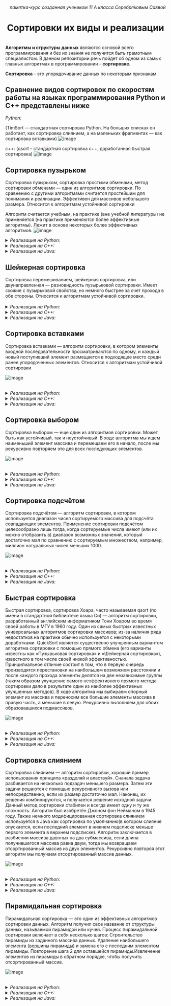 <h6 align="right">памятка-курс созданная учеником 11 А класса Серебряковым Саввой</h6>
<h1 align="center">Сортировки их виды и реализации</h1>
<br>
<b>Алгоритмы и структуры данных</b> являются основой всего программирования и без их знания не получится быть грамотным специалистом. В данном репозитории речь пойдет об одном из самых главных алгоритмах в программировании - <b>сортировке.</b>

<b>Сортировка</b> - это упорядочивание данных по некоторым признакам
<h2>Сравнение видов сортировок по скоростям работы на языках программирования Python и C++ представлены ниже</h2>

_Python:_

(TimSort — стандартная сортировка Python. На больших списках он работает, как сортировка слиянием, а на маленьких фрагментах — как сортировка вставками)
![image](https://github.com/devopn/structures-and-algoritms/assets/65233658/f91c0798-0509-4660-b321-f1e2c8a539b3)

_c++:_
(qsort - стандартная сортировка c++, доработанная быстрая сортировка)
![image](https://github.com/devopn/structures-and-algoritms/assets/65233658/d563bfb3-ad9e-4add-a8f1-72d17ec118a9)



<h2>Сортировка пузырьком</h2>
Сортировка пузырьком, сортировка простыми обменами, метод сортировки обменами — один из алгоритмов сортировки. По сравнению с другими алгоритмами считается простейшим для понимания и реализации. Эффективен для массивов небольшого размера. Относится к алгоритмам устойчивой сортировки 

Алгоритм считается учебным, на практике (вне учебной литературы) не применяется (на практике применяются более эффективные алгоритмы). Лежит в основе некоторых более эффективных алгоритмов.
![image](https://github.com/devopn/structures-and-algoritms/assets/65233658/c679d7d8-a92c-4c59-a895-796c9cc8943b)


<details>  
  
<summary><i>Реализация на Python:</i></summary>

```python
 def bubble_sort(array):  
    N = len(array)  
    for i in range(N-1):  
        for j in range(N-i-1):  
            if array[j] > array[j+1]: 
                array[j],array[j+1] \ 
                    = array[j+1], array[j]
```
</details>
<details>
<summary><i>Реализация на C++:</i></summary>
  
```C++
void bubbleSort(int arr[], int n)
{
    int i, j;
    bool swapped;
    for (i = 0; i < n - 1; i++) {
        swapped = false;
        for (j = 0; j < n - i - 1; j++) {
            if (arr[j] > arr[j + 1]) {
                swap(arr[j], arr[j + 1]);
                swapped = true;
            }
        }
        if (swapped == false)
            break;
    }
}
```
</details>
<details>
  
<summary><i>Реализация на Java:</i></summary>
  
```java
static void bubbleSort(int arr[], int n)
    {
        int i, j, temp;
        boolean swapped;
        for (i = 0; i < n - 1; i++) {
            swapped = false;
            for (j = 0; j < n - i - 1; j++) {
                if (arr[j] > arr[j + 1]) {
                    temp = arr[j];
                    arr[j] = arr[j + 1];
                    arr[j + 1] = temp;
                    swapped = true;
                }
            }
            if (swapped == false)
                break;
        }
    }
```
</details>

<h2>Шейкерная сортировка</h2>
Сортировка перемешиванием, шейкерная сортировка, или двунаправленная — разновидность пузырьковой сортировки. Имеет схожие с пузырьковой свойства, но немного быстрее за счет прохода в обе стороны. Относится к алгоритмам устойчивой сортировки.
<br>
<br>

<details>
  
<summary><i>Реализация на Python:</i></summary>
  
```python
def shake_sort(array):  
    left = 0  
    right = len(array) - 1  
    while left <= right:  
        for i in range(left, right, 1):  
            if array[i] > array[i + 1]:  
                array[i], array[i + 1] = array[i + 1], array[i]  
            right -= 1 
        for i in range(right, left, -1):  
           if array[i - 1] > array[i]:
              array[i], array[i - 1] = array[i - 1], array[i]  
            left += 1 
```
</details>

<details>
<summary><i>Реализация на C++:</i></summary>
  
```C++
void shake_sort(int arr[], int n)
{
    int i, j;
    bool swapped = true;
    while (swapped) {
        swapped = false;
        for (j = 0; j < n - 1; j++) {
            if (arr[j] > arr[j + 1]) {
                swap(arr[j], arr[j + 1]);
                swapped = true;
            }
        }
        for (j = n-1; j > 0; j--) {
            if (arr[j] > arr[j + 1]) {
                swap(arr[j], arr[j + 1]);
                swapped = true;
            }
        }
        
    }
}
```
</details>

<details>
<summary><i>Реализация на Java:</i></summary>
  
```java
void CocktailSort(int a[], int n)
{
    bool swapped = true;
    int start = 0;
    int end = n - 1;
    while (swapped) {
        swapped = false;
        for (int i = start; i < end; ++i) {
            if (a[i] > a[i + 1]) {
                swap(a[i], a[i + 1]);
                swapped = true;
            }
        }
        if (!swapped)
            break;
        swapped = false;
        --end;
        for (int i = end - 1; i >= start; --i) {
            if (a[i] > a[i + 1]) {
                swap(a[i], a[i + 1]);
                swapped = true;
            }
        }
        ++start;
    }
}
```
</details>

<h2>Сортировка вставками </h2>
Сортировка вставками — алгоритм сортировки, в котором элементы входной последовательности просматриваются по одному, и каждый новый поступивший элемент размещается в подходящее место среди ранее упорядоченных элементов. Относится к алгоритмам устойчивой сортировки 

![image](https://github.com/devopn/structures-and-algoritms/assets/65233658/1955418f-e402-4ac5-a44e-fe330f67091a)

<br>

<details>

<summary><i>Реализация на Python:</i></summary>
  
```python
def sort(arr): 
    for i in range(1, len(arr)): 
        key = arr[i] 
        j = i - 1 
        while j >= 0 and key < arr[j]: 
            arr[j+1] = arr[j] 
            j -= 1 
        arr[j+1] = key
```

</details>

<details>
<summary><i>Реализация на C++:</i></summary>
  
```C++
void insertionSort(int arr[], int n)
{
    int i, key, j;
    for (i = 1; i < n; i++) {
        key = arr[i];
        j = i - 1;
        while (j >= 0 && arr[j] > key) {
            arr[j + 1] = arr[j];
            j = j - 1;
        }
        arr[j + 1] = key;
    }
}
```

</details>

<details>

<summary><i>Реализация на Java:</i></summary>
  
```java
public class InsertionSort {
    void sort(int arr[])
    {
        int n = arr.length;
        for (int i = 1; i < n; ++i) {
            int key = arr[i];
            int j = i - 1;
            while (j >= 0 && arr[j] > key) {
                arr[j + 1] = arr[j];
                j = j - 1;
            }
            arr[j + 1] = key;
        }
    }
```

</details>

<h2>Сортировка выбором</h2>
Сортировка выбором — еще один из алгоритмов сортировки. Может быть как устойчивый, так и неустойчивый. 
В ходе алгоритма мы ищем наименьший элемент массива и перемещаем его в начало, после мы рекурсивно повторяем это для всех последующих элементов. 

![image](https://github.com/devopn/structures-and-algoritms/assets/65233658/7bc1291b-8235-4363-872e-c35709f73bec)

<br>

<details>

<summary><i>Реализация на Python:</i></summary>
  
```python
def selection_sort(A): 
    for i in range(len(A) - 1): 
        min_index = i 
        for k in range(i + 1, len(A)): 
            if A[k] < A[min_index]: 
                min_index = k 
        A[i], A[min_index] = A[min_index], A[i] 
```

</details>

<details>
<summary><i>Реализация на C++:</i></summary>
  
```C++
void selectionSort(int arr[], int n) 
{ 
    int i, j, min_idx; 
    for (i = 0; i < n - 1; i++) { 
        min_idx = i; 
        for (j = i + 1; j < n; j++) { 
            if (arr[j] < arr[min_idx]) 
                min_idx = j; 
        } 
        if (min_idx != i) 
            swap(arr[min_idx], arr[i]); 
    } 
} 
```

</details>

<details>

<summary><i>Реализация на Java:</i></summary>
  
```java
public class SelectionSort 
{ 
    void sort(int arr[]) 
    { 
        int n = arr.length; 
  
        for (int i = 0; i < n-1; i++) 
        { 
            int min_idx = i; 
            for (int j = i+1; j < n; j++) 
                if (arr[j] < arr[min_idx]) 
                    min_idx = j; 
            int temp = arr[min_idx]; 
            arr[min_idx] = arr[i]; 
            arr[i] = temp; 
        } 
    }
} 
```

</details>

<h2>Сортировка подсчётом</h2>
Сортировка подсчётом — алгоритм сортировки, в котором используется диапазон чисел сортируемого массива  для подсчёта совпадающих элементов. Применение сортировки подсчётом целесообразно лишь тогда, когда сортируемые числа имеют (или их можно отобразить в) диапазон возможных значений, который достаточно мал по сравнению с сортируемым множеством, например, миллион натуральных чисел меньших 1000. 

![image](https://github.com/devopn/structures-and-algoritms/assets/65233658/3029d271-01ef-4ef8-8249-f53d39dc7f09)

<br>

<details>

<summary><i>Реализация на Python:</i></summary>
  
```python
def count_sort(array): 
    scope = max(array) + 1 
    C = [0] * scope 
    for x in array: 
        C[x] += 1 
    array[:] = [] 
    for number in range(scope): 
        array += [number] * C[number] 
```

</details>

<details>
<summary><i>Реализация на C++:</i></summary>
  
```C++
void count_sort(int arr[], int n) 
{ 
    int k = *max_element(arr, arr + n);
    int count[k + 1] = { 0 }; 
    for (int i = 0; i < n; i++) { 
        count[arr[i]]++; 
    } 
    for (int i = 1; i <= k; i++) { 
        count[i] = count[i] + count[i - 1]; 
    } 
    int ans[n]; 
    for (int i = n - 1; i >= 0; i--) { 
        ans[--count[arr[i]]] = arr[i]; 
    } 
    for (int i = 0; i < n; i++) { 
        arr[i] = ans[i]; 
    } 
} 
  
```

</details>

<details>

<summary><i>Реализация на Java:</i></summary>
  
```java
public class CountingSort {
    void sort(char arr[])
    {
        int n = arr.length;
        char output[] = new char[n];
        int count[] = new int[256];
        for (int i = 0; i < 256; ++i)
            count[i] = 0;
        for (int i = 0; i < n; ++i)
            ++count[arr[i]];
        for (int i = 1; i <= 255; ++i)
            count[i] += count[i - 1];
        for (int i = 0; i < n; ++i) {
            output[count[arr[i]] - 1] = arr[i];
            --count[arr[i]];
        }
        for (int i = 0; i < n; ++i)
            arr[i] = output[i];
    }
```

</details>

<h2>Быстрая сортировка</h2>
Быстрая сортировка, сортировка Хоара, часто называемая qsort (по имени в стандартной библиотеке языка Си) — алгоритм сортировки, разработанный английским информатиком Тони Хоаром во время своей работы в МГУ в 1960 году. Один из самых быстрых известных универсальных алгоритмов сортировки массивов; из-за наличия ряда недостатков на практике обычно используется с некоторыми доработками. 
QuickSort является существенно улучшенным вариантом алгоритма сортировки с помощью прямого обмена (его варианты известны как «Пузырьковая сортировка» и «Шейкерная сортировка»), известного в том числе своей низкой эффективностью.  
Принципиальное отличие состоит в том, что в первую очередь производятся перестановки на наибольшем возможном расстоянии и после каждого прохода элементы делятся на две независимые группы (таким образом улучшение самого неэффективного прямого метода сортировки дало в результате один из наиболее эффективных улучшенных методов). 
В ходе алгоритма мы выбираем опорный элемент из массива и переносим все большие элементы массива в правую часть, а меньшие в левую. Рекурсивно выполняем для обоих образовавшихся подмассивов. 

![image](https://github.com/devopn/structures-and-algoritms/assets/65233658/06da3385-484a-4b22-a6e9-7228a3620113)

<br>

<details>

<summary><i>Реализация на Python:</i></summary>
  
```python
def partition(array, low, high):
    pivot = array[high]
    i = low - 1
    for j in range(low, high):
        if array[j] <= pivot:
            i = i + 1
            (array[i], array[j]) = (array[j], array[i])
    (array[i + 1], array[high]) = (array[high], array[i + 1])
    return i + 1

def quicksort(array, low, high):
    if low < high:
        pi = partition(array, low, high)
        quicksort(array, low, pi - 1)
        quicksort(array, pi + 1, high)
```

</details>

<details>
<summary><i>Реализация на C++:</i></summary>
  
```C++
int partition(int arr[],int low,int high)
{
  int pivot=arr[high];
  int i=(low-1);
  for(int j=low;j<=high;j++)
  {
    if(arr[j]<pivot)
    {
      i++;
      swap(arr[i],arr[j]);
    }
  }
  swap(arr[i+1],arr[high]);
  return (i+1);
}

void quickSort(int arr[],int low,int high)
{
  if(low<high)
  {
    int pi=partition(arr,low,high);
    quickSort(arr,low,pi-1);
    quickSort(arr,pi+1,high);
  }
}
  
```

</details>

<details>

<summary><i>Реализация на Java:</i></summary>
  
```java
static void swap(int[] arr, int i, int j)
    {
        int temp = arr[i];
        arr[i] = arr[j];
        arr[j] = temp;
    }
    static int partition(int[] arr, int low, int high)
    {
        int pivot = arr[high];
        int i = (low - 1);
        for (int j = low; j <= high - 1; j++) {
            if (arr[j] < pivot) {
                i++;
                swap(arr, i, j);
            }
        }
        swap(arr, i + 1, high);
        return (i + 1);
    }
    static void quickSort(int[] arr, int low, int high)
    {
        if (low < high) {
            int pi = partition(arr, low, high);
            quickSort(arr, low, pi - 1);
            quickSort(arr, pi + 1, high);
        }
    }
    public static void printArr(int[] arr)
    {
        for (int i = 0; i < arr.length; i++) {
            System.out.print(arr[i] + " ");
        }
    }
```

</details>

<h2>Сортировка слиянием</h2>
Сортировка слиянием — алгоритм сортировки, хороший пример использования принципа «разделяй и властвуй». Сначала задача разбивается на несколько подзадач меньшего размера. Затем эти задачи решаются с помощью рекурсивного вызова или непосредственно, если их размер достаточно мал. Наконец, их решения комбинируются, и получается решение исходной задачи. Данный метод сортировки стабилен и всегда имеет одну и ту же сложность. 
Алгоритм был изобретён Джоном фон Нейманом в 1945 году. 
Также немного модифицированная сортировка слиянием используется в Java как сортировка по умолчанию(в котором слияние опускается, если последний элемент в нижнем подсписке меньше первого элемента в верхнем подсписке). 
Алгоритм заключается в разбиении массива давнных на два субмассива, если длина получившегося массива равна двум, тогда мы возвращаем отсортированный массив из двух элементов. Рекурсивно повторяя этот алгоритм мы получаем отсортированный массив данных. 

![image](https://github.com/devopn/structures-and-algoritms/assets/65233658/6e07a332-831a-4d17-a6df-1099771b5524)

<br>

<details>

<summary><i>Реализация на Python:</i></summary>
  
```python
def mergeSort(arr):
    if len(arr) > 1:
        mid = len(arr)//2
        L = arr[:mid]
        R = arr[mid:]
        mergeSort(L)
        mergeSort(R)
        i = j = k = 0
        while i < len(L) and j < len(R):
            if L[i] <= R[j]:
                arr[k] = L[i]
                i += 1
            else:
                arr[k] = R[j]
                j += 1
            k += 1
        while i < len(L):
            arr[k] = L[i]
            i += 1
            k += 1
 
        while j < len(R):
            arr[k] = R[j]
            j += 1
            k += 1
```

</details>

<details>
<summary><i>Реализация на C++:</i></summary>
  
```C++
void merge(int array[], int const left, int const mid,
           int const right)
{
    int const subArrayOne = mid - left + 1;
    int const subArrayTwo = right - mid;
    auto *leftArray = new int[subArrayOne],
         *rightArray = new int[subArrayTwo];
    for (auto i = 0; i < subArrayOne; i++)
        leftArray[i] = array[left + i];
    for (auto j = 0; j < subArrayTwo; j++)
        rightArray[j] = array[mid + 1 + j];
 
    auto indexOfSubArrayOne = 0, indexOfSubArrayTwo = 0;
    int indexOfMergedArray = left;
    while (indexOfSubArrayOne < subArrayOne
           && indexOfSubArrayTwo < subArrayTwo) {
        if (leftArray[indexOfSubArrayOne]
            <= rightArray[indexOfSubArrayTwo]) {
            array[indexOfMergedArray]
                = leftArray[indexOfSubArrayOne];
            indexOfSubArrayOne++;
        }
        else {
            array[indexOfMergedArray]
                = rightArray[indexOfSubArrayTwo];
            indexOfSubArrayTwo++;
        }
        indexOfMergedArray++;
    }
    while (indexOfSubArrayOne < subArrayOne) {
        array[indexOfMergedArray]
            = leftArray[indexOfSubArrayOne];
        indexOfSubArrayOne++;
        indexOfMergedArray++;
    }
    while (indexOfSubArrayTwo < subArrayTwo) {
        array[indexOfMergedArray]
            = rightArray[indexOfSubArrayTwo];
        indexOfSubArrayTwo++;
        indexOfMergedArray++;
    }
    delete[] leftArray;
    delete[] rightArray;
}
void mergeSort(int array[], int const begin, int const end)
{
    if (begin >= end)
        return;
 
    int mid = begin + (end - begin) / 2;
    mergeSort(array, begin, mid);
    mergeSort(array, mid + 1, end);
    merge(array, begin, mid, end);
}
```

</details>

<details>

<summary><i>Реализация на Java:</i></summary>
  
```java
class MergeSort {
    void merge(int arr[], int l, int m, int r)
    {
        int n1 = m - l + 1;
        int n2 = r - m;
        int L[] = new int[n1];
        int R[] = new int[n2];
        for (int i = 0; i < n1; ++i)
            L[i] = arr[l + i];
        for (int j = 0; j < n2; ++j)
            R[j] = arr[m + 1 + j];
        int i = 0, j = 0;
        int k = l;
        while (i < n1 && j < n2) {
            if (L[i] <= R[j]) {
                arr[k] = L[i];
                i++;
            }
            else {
                arr[k] = R[j];
                j++;
            }
            k++;
        }
        while (i < n1) {
            arr[k] = L[i];
            i++;
            k++;
        }
        while (j < n2) {
            arr[k] = R[j];
            j++;
            k++;
        }
    }
    void sort(int arr[], int l, int r)
    {
        if (l < r) {
            int m = l + (r - l) / 2;
            sort(arr, l, m);
            sort(arr, m + 1, r);
            merge(arr, l, m, r);
        }
    }
```

</details>


<h2>Пирамидальная сортировка</h2>
Пирамидальная сортировка — это один из эффективных алгоритмов сортировки данных. Алгоритм получил свое название от структуры данных, называемой пирамидой или кучей. 
Процесс пирамидальной сортировки включает в себя несколько шагов: 
Строительство пирамиды из заданного массива данных. 
Удаление наибольшего элемента (вершины пирамиды) и замена его с последним элементом пирамиды. 
Повторение шага 2 для оставшейся пирамиды.Извлечение элементов из пирамиды в обратном порядке, чтобы получить отсортированный массив. 

![image](https://github.com/devopn/structures-and-algoritms/assets/65233658/b8723460-8eec-42b8-976d-adb1d61b2a58)

<br>

<details>

<summary><i>Реализация на Python:</i></summary>
  
```python
def heapify(arr, N, i):
    largest = i  
    l = 2 * i + 1    
    r = 2 * i + 2     
    if l < N and arr[largest] < arr[l]:
        largest = l
    if r < N and arr[largest] < arr[r]:
        largest = r
    if largest != i:
        arr[i], arr[largest] = arr[largest], arr[i] 
        heapify(arr, N, largest)
 
def heapSort(arr):
    N = len(arr)
    for i in range(N//2 - 1, -1, -1):
        heapify(arr, N, i)
    for i in range(N-1, 0, -1):
        arr[i], arr[0] = arr[0], arr[i]
        heapify(arr, i, 0)
```

</details>

<details>
<summary><i>Реализация на C++:</i></summary>
  
```C++
void heapify(int arr[], int N, int i)
{

    int largest = i;
    int l = 2 * i + 1;
    int r = 2 * i + 2;
    if (l < N && arr[l] > arr[largest])
        largest = l;
    if (r < N && arr[r] > arr[largest])
        largest = r;
    if (largest != i) {
        swap(arr[i], arr[largest]);
        heapify(arr, N, largest);
    }
}
void heapSort(int arr[], int N)
{
    for (int i = N / 2 - 1; i >= 0; i--)
        heapify(arr, N, i);
    for (int i = N - 1; i > 0; i--) {
        swap(arr[0], arr[i]);
        heapify(arr, i, 0);
    }
}
```

</details>

<details>

<summary><i>Реализация на Java:</i></summary>
  
```java
public class HeapSort {
    public void sort(int arr[])
    {
        int N = arr.length;
        for (int i = N / 2 - 1; i >= 0; i--)
            heapify(arr, N, i);
        for (int i = N - 1; i > 0; i--) {
            int temp = arr[0];
            arr[0] = arr[i];
            arr[i] = temp;
            heapify(arr, i, 0);
        }
    }
    void heapify(int arr[], int N, int i)
    {
        int largest = i; 
        int l = 2 * i + 1; 
        int r = 2 * i + 2; 
        if (l < N && arr[l] > arr[largest])
            largest = l;
        if (r < N && arr[r] > arr[largest])
            largest = r;
        if (largest != i) {
            int swap = arr[i];
            arr[i] = arr[largest];
            arr[largest] = swap;
            heapify(arr, N, largest);
        }
    }
}
```

</details>
